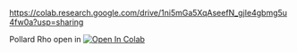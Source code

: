 https://colab.research.google.com/drive/1ni5mGa5XqAseefN_gjIe4gbmg5u4fw0a?usp=sharing

Pollard Rho open in [![Open In Colab](https://colab.research.google.com/assets/colab-badge.svg)](https://colab.research.google.com/drive/1ni5mGa5XqAseefN_gjIe4gbmg5u4fw0a?usp=sharing)